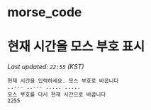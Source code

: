 # morse_code
# 현재 시간을 모스 부호 표시
<!-- MORSE_TIME_START -->
_Last updated: `22:55` (KST)_

```
현재 시간을 입력하세요. 모스 부호로 바꿉니다
..--- ..--- ..... .....
모스 부호를 다시 현재 시간으로 바꿉니다
2255
```
<!-- MORSE_TIME_END -->
